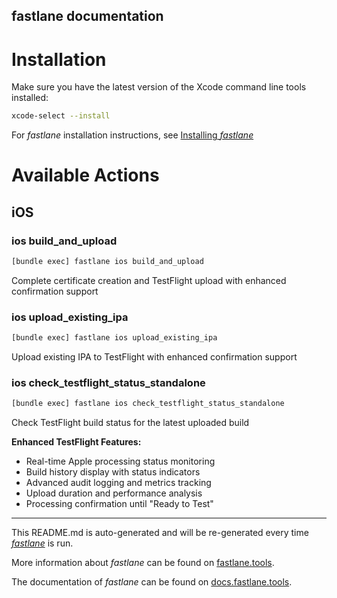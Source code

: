 fastlane documentation
----

# Installation

Make sure you have the latest version of the Xcode command line tools installed:

```sh
xcode-select --install
```

For _fastlane_ installation instructions, see [Installing _fastlane_](https://docs.fastlane.tools/#installing-fastlane)

# Available Actions

## iOS

### ios build_and_upload

```sh
[bundle exec] fastlane ios build_and_upload
```

Complete certificate creation and TestFlight upload with enhanced confirmation support

### ios upload_existing_ipa

```sh
[bundle exec] fastlane ios upload_existing_ipa
```

Upload existing IPA to TestFlight with enhanced confirmation support

### ios check_testflight_status_standalone

```sh
[bundle exec] fastlane ios check_testflight_status_standalone
```

Check TestFlight build status for the latest uploaded build

**Enhanced TestFlight Features:**
- Real-time Apple processing status monitoring
- Build history display with status indicators  
- Advanced audit logging and metrics tracking
- Upload duration and performance analysis
- Processing confirmation until "Ready to Test"

----

This README.md is auto-generated and will be re-generated every time [_fastlane_](https://fastlane.tools) is run.

More information about _fastlane_ can be found on [fastlane.tools](https://fastlane.tools).

The documentation of _fastlane_ can be found on [docs.fastlane.tools](https://docs.fastlane.tools).
